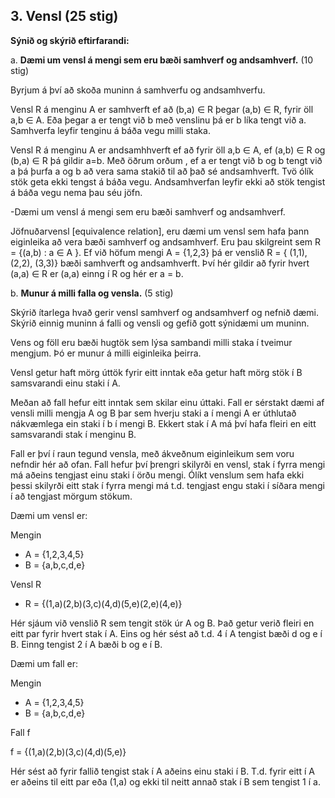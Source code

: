 ## 3. Vensl (25 stig)

**Sýnið og skýrið eftirfarandi:**

a. **Dæmi um vensl á mengi sem eru bæði samhverf og andsamhverf.** (10 stig)

Byrjum á því að skoða muninn á samhverfu og andsamhverfu.

Vensl R á menginu A er samhverft ef að (b,a) ∈ R þegar (a,b) ∈ R, fyrir öll a,b ∈ A. Eða þegar a er tengt við b með
venslinu þá er b líka tengt við a. Samhverfa leyfir tenginu á báða vegu milli staka.


Vensl R á menginu A er andsamhhverft ef að fyrir öll a,b ∈ A, ef (a,b) ∈ R og (b,a) ∈ R þá gildir a=b. Með öðrum orðum ,
ef a er tengt við b og b tengt við a þá þurfa a og b að vera sama stakið til að það sé andsamhverft. Tvö ólík stök geta
ekki tengst á báða vegu. Andsamhverfan leyfir ekki að stök tengist á báða vegu nema þau séu jöfn.


-Dæmi um vensl á mengi sem eru bæði samhverf og andsamhverf.

Jöfnuðarvensl [equivalence relation], eru dæmi um vensl sem hafa þann eiginleika að vera bæði samhverf og andsamhverf.
Eru þau skilgreint sem R = {(a,b) : a ∈ A }.
Ef við höfum mengi A = {1,2,3} þá er venslið R = { (1,1), (2,2), (3,3)} bæði samhverft og andsamhverft. Því hér gildir
að fyrir hvert (a,a) ∈ R er (a,a) einng í R og hér er a = b.

b. **Munur á milli falla og vensla.** (5 stig)

Skýrið ítarlega hvað gerir vensl samhverf og andsamhverf og nefnið dæmi. Skýrið einnig muninn á
falli og vensli og gefið gott sýnidæmi um muninn.


Vens og föll eru bæði hugtök sem lýsa sambandi milli staka í tveimur mengjum. Þó er munur á milli eiginleika þeirra.

Vensl getur haft mörg úttök fyrir eitt inntak eða getur haft mörg stök í B samsvarandi einu staki í A.

 Meðan að fall hefur eitt inntak sem skilar einu úttaki. Fall er sérstakt dæmi af vensli milli mengja A og B þar sem
 hverju staki a í mengi A er úthlutað nákvæmlega ein staki í b í mengi B. Ekkert stak í A má því hafa fleiri en eitt
 samsvarandi stak í menginu B.

Fall er því í raun tegund vensla, með ákveðnum eiginleikum sem voru nefndir hér að ofan. Fall hefur því þrengri skilyrði
en vensl, stak í fyrra mengi má aðeins tengjast einu staki í örðu mengi. Ólíkt venslum sem hafa ekki þessi skilyrði eitt
 stak í fyrra mengi má t.d. tengjast engu staki  í síðara mengi í að tengjast mörgum stökum.


Dæmi um vensl er:

Mengin
- A = {1,2,3,4,5}
- B = {a,b,c,d,e}

Vensl R

- R = {(1,a)(2,b)(3,c)(4,d)(5,e)(2,e)(4,e)}

Hér sjáum við venslið R sem tengit stök úr A og B. Það getur verið fleiri en eitt par fyrir hvert stak í A. Eins og hér
 sést að t.d. 4 í A tengist bæði d og e í B. Einng tengist 2 í A bæði b og e í B.


Dæmi um fall er:

Mengin
- A = {1,2,3,4,5}
- B = {a,b,c,d,e}

Fall f

f =  {(1,a)(2,b)(3,c)(4,d)(5,e)}

Hér sést að fyrir fallið tengist stak í A aðeins einu staki í B. T.d. fyrir eitt í A er aðeins til eitt par eða (1,a) og
 ekki til neitt annað stak í B sem tengist 1 í a.
